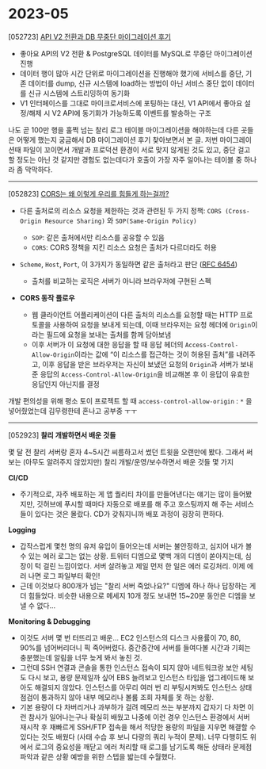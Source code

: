 # 2023-05

[052723] [API V2 전환과 DB 무중단 마이그레이션 후기](https://medium.com/29cm/api-v2-전환과-db-무중단-마이그레이션-후기-8b39eb0db566) 

- 좋아요 API의 V2 전환 & PostgreSQL 데이터를 MySQL로 무중단 마이그레이션 진행
- 데이터 행이 많아 시간 단위로 마이그레이션을 진행해야 했기에 서비스를 중단, 기존 데이터를 dump, 신규 시스템에 load하는 방법이 아닌 서비스 중단 없이 데이터를 신규 시스템에 스트리밍하여 동기화
- V1 인터페이스를 그대로 마이크로서비스에 포팅하는 대신, V1 API에서 좋아요 설정/해제 시 V2 API에 동기화가 가능하도록 이벤트를 발송하는 구조

나도 곧 100만 행을 훌쩍 넘는 찰리 로그 테이블 마이그레이션을 해야하는데 다른 곳들은 어떻게 했는지 궁금해서 DB 마이그레이션 후기 찾아보면서 본 글. 저번 마이그레이션때 파일이 꼬이면서 개발과 프로덕션 환경이 서로 맞지 않게된 것도 있고, 중단 걸고 할 정도는 아닌 것 같지만 경험도 없는데다가 호출이 가장 자주 일어나는 테이블 중 하나라 좀 막막하다.

---

[052823] [CORS는 왜 이렇게 우리를 힘들게 하는걸까?](https://evan-moon.github.io/2020/05/21/about-cors/)

* 다른 출처로의 리소스 요청을 제한하는 것과 관련된 두 가지 정책: `CORS (Cross-Origin Resource Sharing)` 와 `SOP(Same-Origin Policy)`
  * `SOP`: 같은 출처에서만 리소스를 공유할 수 있음
  * `CORS`: CORS 정책을 지킨 리소스 요청은 출처가 다르더라도 허용

* `Scheme`, `Host`, `Port`, 이 3가지가 동일하면 같은 출처라고 판단 ([RFC 6454](https://datatracker.ietf.org/doc/html/rfc6454#section-5))
  * 출처를 비교하는 로직은 서버가 아니라 브라우저에 구현된 스펙

* **CORS 동작 플로우**
  * 웹 클라이언트 어플리케이션이 다른 출처의 리소스를 요청할 때는 HTTP 프로토콜을 사용하여 요청을 보내게 되는데, 이때 브라우저는 요청 헤더에 `Origin`이라는 필드에 요청을 보내는 출처를 함께 담아보냄
  * 이후 서버가 이 요청에 대한 응답을 할 때 응답 헤더의 `Access-Control-Allow-Origin`이라는 값에 “이 리소스를 접근하는 것이 허용된 출처”를 내려주고, 이후 응답을 받은 브라우저는 자신이 보냈던 요청의 `Origin`과 서버가 보내준 응답의 `Access-Control-Allow-Origin`을 비교해본 후 이 응답이 유효한 응답인지 아닌지를 결정


개발 편의성을 위해 평소 토이 프로젝트 할 때 `access-control-allow-origin` : `*` 을 넣어줬었는데 김무령한테 혼나고 공부중 ㅜㅜ 

---

[052923] **찰리 개발하면서 배운 것들**

몇 달 전 찰리 서버랑 혼자 4~5시간 씨름하고서 썼던 트윗을 오랜만에 봤다. 그래서 써보는 (아무도 알려주지 않았지만) 찰리 개발/운영/보수하면서 배운 것들 몇 가지 

**CI/CD**

* 주기적으로, 자주 배포하는 게 앱 퀄리티 차이를 만들어낸다는 얘기는 많이 들어봤지만, 깃허브에 푸시할 때마다 자동으로 배포를 해 주고 호스팅까지 해 주는 서비스들이 있다는 것은 몰랐다. CD가 갖춰지니까 배포 과정이 굉장히 편하다. 

**Logging**

* 갑작스럽게 몇천 명의 유저 유입이 들어오는데 서버는 불안정하고, 심지어 내가 볼 수 있는 에러 로그는 없는 상황. 트위터 디엠으로 몇백 개의 디엠이 쏟아지는데, 심장이 턱 걸린 느낌이었다. 서버 살려놓고 제일 먼저 한 일은 에러 로깅처리. 이제 에러 나면 로그 파일부터 확인!
* 
  근데 이것보다 800개가 넘는 "찰리 서버 죽었나요?" 디엠에 하나 하나 답장하는 게 더 힘들었다. 비슷한 내용으로 메세지 10개 정도 보내면 15~20분 동안은 디엠을 보낼 수 없다...

**Monitoring & Debugging**

* 이것도 서버 몇 번 터뜨리고 배운... EC2 인스턴스의 디스크 사용률이 70, 80, 90%를 넘어버리더니 픽 죽어버렸다. 중간중간에 서버를 들여다볼 시간과 기회는 충분했는데 알림을 너무 늦게 봐서 놓친 것.
* 그런데 SSH 연결과 콘솔을 통한 인스턴스 접속이 되지 않아 네트워크랑 보안 세팅도 다시 보고, 용량 문제일까 싶어 EBS 늘려보고 인스턴스 타입을 업그레이드해 보아도 해결되지 않았다. 인스턴스를 아무리 여러 번 리 부팅시켜봐도 인스턴스 상태 점검이 통과하지 않아 내부 메모리나 볼륨 조회 자체를 못 하는 상황. 
* 기본 용량이 다 차버리거나 과부하가 걸려 메모리 쓰는 부분까지 갑자기 다 차면 이런 참사가 일어나는구나 확실히 배웠고 나중에 이런 경우 인스턴스 환경에서 서버 재시작 후 재빠르게 SSH/FTP 접속을 해서 적당한 용량의 파일을 지우면 해결할 수 있다는 것도 배웠다 (사태 수습 후 보니 다량의 쿼리 누적이 문제). 너무 다행히도 위에서 로그의 중요성을 깨닫고 에러 처리할 때 로그를 남기도록 해둔 상태라 문제점 파악과 같은 상황 예방을 위한 스텝을 밟는데 수월했다.
